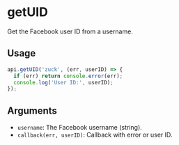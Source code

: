 # getUID

Get the Facebook user ID from a username.

## Usage
```js
api.getUID('zuck', (err, userID) => {
  if (err) return console.error(err);
  console.log('User ID:', userID);
});
```

## Arguments
- `username`: The Facebook username (string).
- `callback(err, userID)`: Callback with error or user ID.
